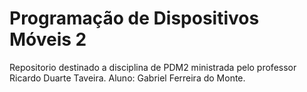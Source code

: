 # Programação de Dispositivos Móveis 2

Repositorio destinado a disciplina de PDM2 ministrada pelo professor Ricardo Duarte Taveira.
Aluno: Gabriel Ferreira do Monte.

